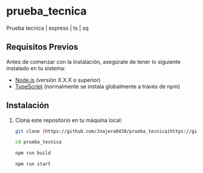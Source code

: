 # prueba_tecnica

Prueba tecnica | express | ts | sq

## Requisitos Previos

Antes de comenzar con la instalación, asegúrate de tener lo siguiente instalado en tu sistema:

- [Node.js](https://nodejs.org/) (versión X.X.X o superior)
- [TypeScript](https://www.typescriptlang.org/) (normalmente se instala globalmente a través de npm)

## Instalación

1. Clona este repositorio en tu máquina local:

   ```bash
   git clone (https://github.com/Jnajera0430/prueba_tecnica)https://github.com/Jnajera0430/prueba_tecnica

   cd prueba_tecnica
   
   npm run build

   npm run start
